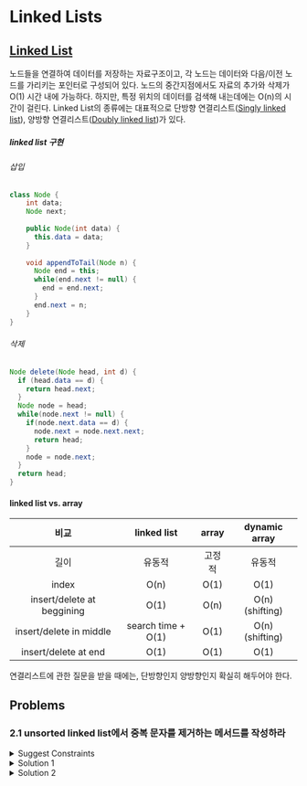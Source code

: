 # Linked Lists

## [Linked List](https://en.wikipedia.org/wiki/Linked_list)

노드들을 연결하여 데이터를 저장하는 자료구조이고, 각 노드는 데이터와 다음/이전 노드를 가리키는 포인터로 구성되어 있다. 노드의 중간지점에서도 자료의 추가와 삭제가 O(1) 시간 내에 가능하다. 하지만, 특정 위치의 데이터를 검색해 내는데에는 O(n)의 시간이 걸린다. Linked List의 종류에는 대표적으로 단방향 연결리스트([Singly linked list](https://en.wikipedia.org/wiki/Linked_list#Singly_linked_list)), 양방향 연결리스트([Doubly linked list](https://en.wikipedia.org/wiki/Linked_list#Doubly_linked_list))가 있다.<br/>

##### linked list 구현
###### 삽입

```java
class Node {
    int data;
    Node next;
    
    public Node(int data) {
      this.data = data;
    }
    
    void appendToTail(Node n) {
      Node end = this;
      while(end.next != null) {
        end = end.next;
      }
      end.next = n;
    }
}
```

###### 삭제

```java
Node delete(Node head, int d) {
  if (head.data == d) {
    return head.next;
  }
  Node node = head;
  while(node.next != null) {
    if(node.next.data == d) {
      node.next = node.next.next;
      return head;
    }
    node = node.next;
  }
  return head;
}
```

#### linked list vs. array
| 비교 | linked list | array | dynamic array |
|:---:|:-----------:|:-----:|:-------------:|
|길이|유동적|고정적|유동적|
|index|O(n)|O(1)|O(1)|
|insert/delete at beggining|O(1)|O(n)|O(n)<br/>(shifting)|
|insert/delete in middle|search time + O(1)|O(1)|O(n)<br/>(shifting)|
|insert/delete at end|O(1)|O(1)|O(1)|


연결리스트에 관한 질문을 받을 때에는, 단방향인지 양방향인지 확실히 해두어야 한다.


## Problems

### 2.1 unsorted linked list에서 중복 문자를 제거하는 메서드를 작성하라

<details>
  <summary>Suggest Constraints</summary> 
  
> 구성 문자는 영소문자로 가정한다.<br/>
> 단방향 연결 리스트로 가정한다.<br/>
> 중복이 있다면 최초에 출현한 문자를 제외하고 나머지를 지우는 것으로 가정한다.
</details>
<details>
  <summary>Solution 1</summary>
  해당 영소문자의 출현 여부를 담고 있는 임시 버퍼를 사용하여 해결한다.
 
 ```java
 Node unique(Node head) {
   if (head == null) { return; }
   boolean[] chars = new boolean[26];
   Node n = head;
   chars[n.data-'a'] = true;
   while(n.next != null) {
     int idx = n.next.data - 'a';
     if(chars[idx]) {
        n.next = n.next.next;
     }
     else {
        chars[idx] = true;
        n = n.next;
     }
   }
   return head;
 }
 ```
| category | complexity |
|----------|:-----:|
|space |O(1)|
|time |O(n)|
</details>

<details>
  <summary>Solution 2</summary>
  임시 버퍼를 사용하지 않고 해결해보자.
    
 ```java
Node unique(Node head) {
    Node n = head;
    while(n != null) {
        Node runner = n;
        while(runner.next != null) {
            if(n.data == runner.next.data) {
                runner.next = runner.next.next;
            }
            else {
                runner = runner.next;
            }
        }
        n = n.next;
    }
    return head;
 }
 ```
| category | complexity |
|----------|:-----:|
|space |-|
|time |O(n^2)|
</details>
<br/>

 
